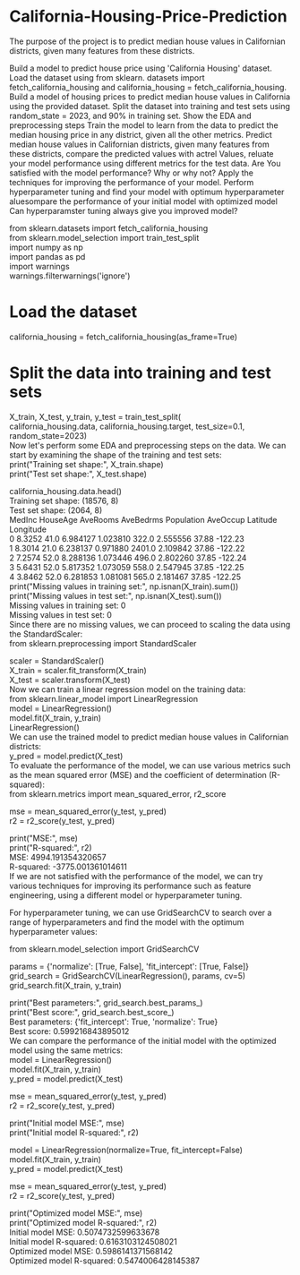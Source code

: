 # California-Housing-Price-Prediction
The purpose of the project is to predict median house values in Californian districts, given many features from these districts.

Build a model to predict house price using 'California Housing' dataset.
Load the dataset using from sklearn. datasets import fetch_california_housing and california_housing = fetch_california_housing. Build a model of housing prices to predict median house values in California using the provided dataset. Split the dataset into training and test sets using random_state = 2023, and 90% in training set. Show the EDA and preprocessing steps Train the model to learn from the data to predict the median housing price in any district, given all the other metrics. Predict median house values in Californian districts, given many features from these districts, compare the predicted values with actrel Values, reluate your model performance using different metrics for the test data. Are You satisfied with the model performance? Why or why not? Apply the techniques for improving the performance of your model. Perform hyperparameter tuning and find your model with optimum hyperparameter aluesompare the performance of your initial model with optimized model Can hyperparamster tuning always give you improved model?

from sklearn.datasets import fetch_california_housing<br>
from sklearn.model_selection import train_test_split<br>
import numpy as np<br>
import pandas as pd<br>
import warnings<br>
warnings.filterwarnings('ignore')<br>
# Load the dataset<br>
california_housing = fetch_california_housing(as_frame=True)<br>

# Split the data into training and test sets<br>
X_train, X_test, y_train, y_test = train_test_split(<br>
    california_housing.data, california_housing.target, test_size=0.1, random_state=2023)<br>
Now let's perform some EDA and preprocessing steps on the data. We can start by examining the shape of the training and test sets:<br>
print("Training set shape:", X_train.shape)<br>
print("Test set shape:", X_test.shape)<br>

california_housing.data.head()<br>
Training set shape: (18576, 8)<br>
Test set shape: (2064, 8)<br>
MedInc	HouseAge	AveRooms	AveBedrms	Population	AveOccup	Latitude	Longitude<br>
0	8.3252	41.0	6.984127	1.023810	322.0	2.555556	37.88	-122.23<br>
1	8.3014	21.0	6.238137	0.971880	2401.0	2.109842	37.86	-122.22<br>
2	7.2574	52.0	8.288136	1.073446	496.0	2.802260	37.85	-122.24<br>
3	5.6431	52.0	5.817352	1.073059	558.0	2.547945	37.85	-122.25<br>
4	3.8462	52.0	6.281853	1.081081	565.0	2.181467	37.85	-122.25<br>
print("Missing values in training set:", np.isnan(X_train).sum())<br>
print("Missing values in test set:", np.isnan(X_test).sum())<br>
Missing values in training set: 0<br>
Missing values in test set: 0<br>
Since there are no missing values, we can proceed to scaling the data using the StandardScaler:<br>
from sklearn.preprocessing import StandardScaler<br>

scaler = StandardScaler()<br>
X_train = scaler.fit_transform(X_train)<br>
X_test = scaler.transform(X_test)<br>
Now we can train a linear regression model on the training data:<br>
from sklearn.linear_model import LinearRegression<br>
model = LinearRegression()<br>
model.fit(X_train, y_train)<br>
LinearRegression()<br>
We can use the trained model to predict median house values in Californian districts:<br>
y_pred = model.predict(X_test)<br>
To evaluate the performance of the model, we can use various metrics such as the mean squared error (MSE) and the coefficient of determination (R-squared):<br>
from sklearn.metrics import mean_squared_error, r2_score<br>

mse = mean_squared_error(y_test, y_pred)<br>
r2 = r2_score(y_test, y_pred)<br>

print("MSE:", mse)<br>
print("R-squared:", r2)<br>
MSE: 4994.191354320657<br>
R-squared: -3775.001361014611<br>
If we are not satisfied with the performance of the model, we can try various techniques for improving its performance such as feature engineering, using a different model or hyperparameter tuning.<br>

For hyperparameter tuning, we can use GridSearchCV to search over a range of hyperparameters and find the model with the optimum hyperparameter values:<br>

from sklearn.model_selection import GridSearchCV<br>

params = {'normalize': [True, False], 'fit_intercept': [True, False]}<br>
grid_search = GridSearchCV(LinearRegression(), params, cv=5)<br>
grid_search.fit(X_train, y_train)<br>

print("Best parameters:", grid_search.best_params_)<br>
print("Best score:", grid_search.best_score_)<br>
Best parameters: {'fit_intercept': True, 'normalize': True}<br>
Best score: 0.599216843895012<br>
We can compare the performance of the initial model with the optimized model using the same metrics:<br>
model = LinearRegression()<br>
model.fit(X_train, y_train)<br>
y_pred = model.predict(X_test)<br>

mse = mean_squared_error(y_test, y_pred)<br>
r2 = r2_score(y_test, y_pred)<br>

print("Initial model MSE:", mse)<br>
print("Initial model R-squared:", r2)<br>

model = LinearRegression(normalize=True, fit_intercept=False)<br>
model.fit(X_train, y_train)<br>
y_pred = model.predict(X_test)<br>

mse = mean_squared_error(y_test, y_pred)<br>
r2 = r2_score(y_test, y_pred)<br>

print("Optimized model MSE:", mse)<br>
print("Optimized model R-squared:", r2)<br>
Initial model MSE: 0.5074732599633678<br>
Initial model R-squared: 0.6163103124508021<br>
Optimized model MSE: 0.5986141371568142<br>
Optimized model R-squared: 0.5474006428145387<br>
